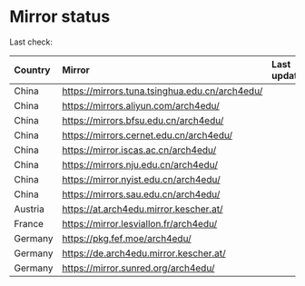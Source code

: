 <script src="./time.js"></script>
# Mirror status
Last check: <script type="text/javascript">localize(1740338168.6730278);</script>

|Country|Mirror|Last update|
|:------|:-----|:----------|
|China|https://mirrors.tuna.tsinghua.edu.cn/arch4edu/|<script type="text/javascript">localize(1740335769);</script>|
|China|https://mirrors.aliyun.com/arch4edu/|<script type="text/javascript">localize(1740292814);</script>|
|China|https://mirrors.bfsu.edu.cn/arch4edu/|<script type="text/javascript">localize(1740292814);</script>|
|China|https://mirrors.cernet.edu.cn/arch4edu/|<script type="text/javascript">localize(1740335769);</script>|
|China|https://mirror.iscas.ac.cn/arch4edu/|<script type="text/javascript">localize(1740292814);</script>|
|China|https://mirrors.nju.edu.cn/arch4edu/|<script type="text/javascript">localize(1740206607);</script>|
|China|https://mirror.nyist.edu.cn/arch4edu/|<script type="text/javascript">localize(1740292814);</script>|
|China|https://mirrors.sau.edu.cn/arch4edu/|<script type="text/javascript">localize(1731653531);</script>|
|Austria|https://at.arch4edu.mirror.kescher.at/|<script type="text/javascript">localize(1740292814);</script>|
|France|https://mirror.lesviallon.fr/arch4edu/|<script type="text/javascript">localize(1740292814);</script>|
|Germany|https://pkg.fef.moe/arch4edu/|<script type="text/javascript">localize(1740292814);</script>|
|Germany|https://de.arch4edu.mirror.kescher.at/|<script type="text/javascript">localize(1740292814);</script>|
|Germany|https://mirror.sunred.org/arch4edu/|<script type="text/javascript">localize(1740292814);</script>|

<script src="./tablefilter/tablefilter.js"></script>
<script src="./table.js"></script>